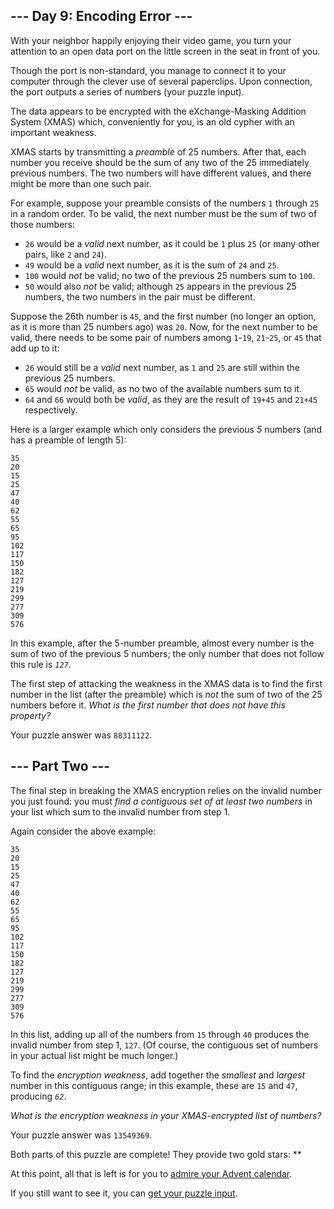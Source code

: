 ## --- Day 9: Encoding Error ---

With your neighbor happily enjoying their video game, you turn your attention to an open data port on the little screen in the seat in front of you.

Though the port is non-standard, you manage to connect it to your computer through the clever use of several paperclips. Upon connection, the port outputs a series of numbers (your puzzle input).

The data appears to be encrypted with the eXchange-Masking Addition System (<span title="No relation.">XMAS</span>) which, conveniently for you, is an old cypher with an important weakness.

XMAS starts by transmitting a _preamble_ of 25 numbers. After that, each number you receive should be the sum of any two of the 25 immediately previous numbers. The two numbers will have different values, and there might be more than one such pair.

For example, suppose your preamble consists of the numbers `1` through `25` in a random order. To be valid, the next number must be the sum of two of those numbers:

*   `26` would be a _valid_ next number, as it could be `1` plus `25` (or many other pairs, like `2` and `24`).
*   `49` would be a _valid_ next number, as it is the sum of `24` and `25`.
*   `100` would _not_ be valid; no two of the previous 25 numbers sum to `100`.
*   `50` would also _not_ be valid; although `25` appears in the previous 25 numbers, the two numbers in the pair must be different.

Suppose the 26th number is `45`, and the first number (no longer an option, as it is more than 25 numbers ago) was `20`. Now, for the next number to be valid, there needs to be some pair of numbers among `1`-`19`, `21`-`25`, or `45` that add up to it:

*   `26` would still be a _valid_ next number, as `1` and `25` are still within the previous 25 numbers.
*   `65` would _not_ be valid, as no two of the available numbers sum to it.
*   `64` and `66` would both be _valid_, as they are the result of `19+45` and `21+45` respectively.

Here is a larger example which only considers the previous _5_ numbers (and has a preamble of length 5):

    35
    20
    15
    25
    47
    40
    62
    55
    65
    95
    102
    117
    150
    182
    127
    219
    299
    277
    309
    576

In this example, after the 5-number preamble, almost every number is the sum of two of the previous 5 numbers; the only number that does not follow this rule is _`127`_.

The first step of attacking the weakness in the XMAS data is to find the first number in the list (after the preamble) which is _not_ the sum of two of the 25 numbers before it. _What is the first number that does not have this property?_

</article>

Your puzzle answer was `88311122`.

<article class="day-desc">

## --- Part Two ---

The final step in breaking the XMAS encryption relies on the invalid number you just found: you must _find a contiguous set of at least two numbers_ in your list which sum to the invalid number from step 1.

Again consider the above example:

    35
    20
    15
    25
    47
    40
    62
    55
    65
    95
    102
    117
    150
    182
    127
    219
    299
    277
    309
    576

In this list, adding up all of the numbers from `15` through `40` produces the invalid number from step 1, `127`. (Of course, the contiguous set of numbers in your actual list might be much longer.)

To find the _encryption weakness_, add together the _smallest_ and _largest_ number in this contiguous range; in this example, these are `15` and `47`, producing _`62`_.

_What is the encryption weakness in your XMAS-encrypted list of numbers?_

</article>

Your puzzle answer was `13549369`.

Both parts of this puzzle are complete! They provide two gold stars: **

At this point, all that is left is for you to [admire your Advent calendar](/2020).

If you still want to see it, you can [get your puzzle input](9/input).

</main>
